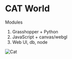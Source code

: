 # CAT World

Modules
1. Grasshopper + Python
1. JavaScript + canvas/webgl
3. Web UI, db, node

![Cat](https://pbs.twimg.com/media/ERniwA4XsAAA0Ga.jpg)
